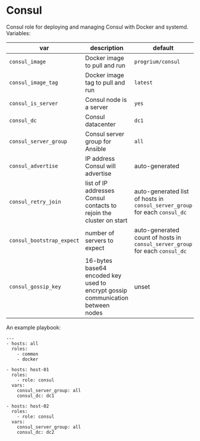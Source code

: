 # Consul

Consul role for deploying and managing Consul with Docker and systemd. Variables:

| var | description | default |
|-----|-------------|---------|
| `consul_image` | Docker image to pull and run | `progrium/consul` |
| `consul_image_tag` | Docker image tag to pull and run | `latest` |
| `consul_is_server` | Consul node is a server | `yes` |
| `consul_dc` | Consul datacenter | `dc1` |
| `consul_server_group` | Consul server group for Ansible | `all` |
| `consul_advertise` | IP address Consul will advertise | auto-generated |
| `consul_retry_join` | list of IP addresses Consul contacts to rejoin the cluster on start | auto-generated list of hosts in `consul_server_group` for each `consul_dc` |
| `consul_bootstrap_expect` | number of servers to expect | auto-generated count of hosts in `consul_server_group` for each `consul_dc`|
| `consul_gossip_key` | 16-bytes base64 encoded key used to encrypt gossip communication between nodes | unset |

An example playbook:

```
---
- hosts: all
  roles:
    - common
    - docker

- hosts: host-01
  roles:
    - role: consul
  vars:
    consul_server_group: all
    consul_dc: dc1

- hosts: host-02
  roles:
    - role: consul
  vars:
    consul_server_group: all
    consul_dc: dc2
```
